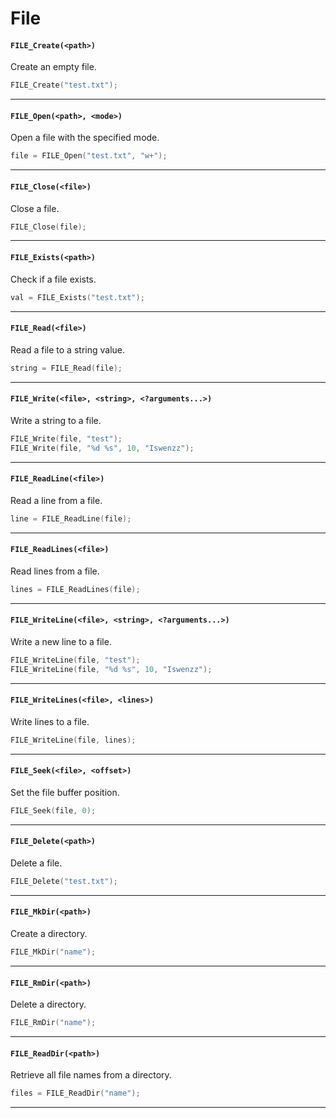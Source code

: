 # File

#### ``FILE_Create(<path>)``
Create an empty file.

```c
FILE_Create("test.txt");
```
<hr>

#### ``FILE_Open(<path>, <mode>)``
Open a file with the specified mode.

```c
file = FILE_Open("test.txt", "w+");
```
<hr>

#### ``FILE_Close(<file>)``
Close a file.

```c
FILE_Close(file);
```
<hr>

#### ``FILE_Exists(<path>)``
Check if a file exists.

```c
val = FILE_Exists("test.txt");
```
<hr>

#### ``FILE_Read(<file>)``
Read a file to a string value.

```c
string = FILE_Read(file);
```
<hr>

#### ``FILE_Write(<file>, <string>, <?arguments...>)``
Write a string to a file.

```c
FILE_Write(file, "test");
FILE_Write(file, "%d %s", 10, "Iswenzz");
```
<hr>

#### ``FILE_ReadLine(<file>)``
Read a line from a file.

```c
line = FILE_ReadLine(file);
```
<hr>

#### ``FILE_ReadLines(<file>)``
Read lines from a file.

```c
lines = FILE_ReadLines(file);
```
<hr>

#### ``FILE_WriteLine(<file>, <string>, <?arguments...>)``
Write a new line to a file.

```c
FILE_WriteLine(file, "test");
FILE_WriteLine(file, "%d %s", 10, "Iswenzz");
```
<hr>

#### ``FILE_WriteLines(<file>, <lines>)``
Write lines to a file.

```c
FILE_WriteLine(file, lines);
```
<hr>

#### ``FILE_Seek(<file>, <offset>)``
Set the file buffer position.

```c
FILE_Seek(file, 0);
```
<hr>

#### ``FILE_Delete(<path>)``
Delete a file.

```c
FILE_Delete("test.txt");
```
<hr>

#### ``FILE_MkDir(<path>)``
Create a directory.

```c
FILE_MkDir("name");
```
<hr>

#### ``FILE_RmDir(<path>)``
Delete a directory.

```c
FILE_RmDir("name");
```
<hr>

#### ``FILE_ReadDir(<path>)``
Retrieve all file names from a directory.

```c
files = FILE_ReadDir("name");
```
<hr>
